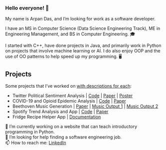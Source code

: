 ### Hello everyone! 👋

My name is Arpan Das, and I’m looking for work as a software developer.

I have an MS in Computer Science (Data Science Engineering Track), ME in Engineering Management, and BS in Computer Engineering. 🎓  

I started with C++, have done projects in Java, and primarily work in Python on projects that involve machine learning or AI. I do also enjoy OOP and the use of OO patterns to help speed up my programming. 🖥️  

## Projects  
Some projects that I’ve worked on [with descriptions for each](https://docs.google.com/document/d/1tiO9VNJnzk5MMeoseZquY09xkX3WCup_iVlFj_uXJ04/edit?usp=sharing):
- Twitter Political Sentiment Analysis | [Code](https://github.com/dasarpan/twitter-politics) | [Paper](https://drive.google.com/file/d/1o_gMLjgAS-107HgkEQ1nHS_lG-7Njo-c/view?usp=sharing) | [Poster](https://drive.google.com/file/d/1wyXsddB1xWIoAJI-MYr-EIdbPB3IASzt/view?usp=sharing)
- COVID-19 and Opioid Epidemic Analysis | [Code](https://github.com/AM-Mahon/data-mining-semester-project) | [Paper](https://drive.google.com/file/d/1oiR3vViMI5DHKgGnt_VbdRd5pf9-1w-j/view?usp=sharing)
- Beethoven Music Generation | [Paper](https://drive.google.com/file/d/1kQYFzn7OsevXa8bOu0RudxZ9vxEB1ERA/view?usp=sharing) | [Music Output 1](https://drive.google.com/file/d/1UwygcvSTYQ2oHXU4KoeTRDXN-QLEFeHz/view?usp=sharing) | [Music Output 2](https://drive.google.com/file/d/1GnTCfrgB3FMfaaTIWKPjQyMmI_vsduJ7/view?usp=sharing)
- Spotify Trend Analysis and App | [Code](https://github.com/shaily29-eng/BDA-project) | [Paper](https://drive.google.com/file/d/1zT2dNtMtHvSKwYmqNgJzGXkozJMxDBYA/view?usp=sharing)
- Fridge Recipe Helper App | [Documentation](https://drive.google.com/file/d/1fjvFkmfckxD6aB11DCY-FBowTXhdesV6/view?usp=sharing)


🔭 I’m currently working on a website that can teach introductory programming in Python.  
🤔 I’m looking for help finding a software engineering job.  
📫 How to reach me: [LinkedIn](https://www.linkedin.com/in/das-arpan)  


<!--
**dasarpan/dasarpan** is a ✨ _special_ ✨ repository because its `README.md` (this file) appears on your GitHub profile.

Here are some ideas to get you started:

- 🔭 I’m currently working on ...
- 🌱 I’m currently learning ...
- 👯 I’m looking to collaborate on ...
- 🤔 I’m looking for help with ...
- 💬 Ask me about ...
- 📫 How to reach me: ...
- 😄 Pronouns: ...
- ⚡ Fun fact: ...

Useful links to help flesh this out later:
https://github.com/abhisheknaiidu/awesome-github-profile-readme
https://dev.to/github/10-standout-github-profile-readmes-h2o
https://github.com/coderjojo/creative-profile-readme
-->

